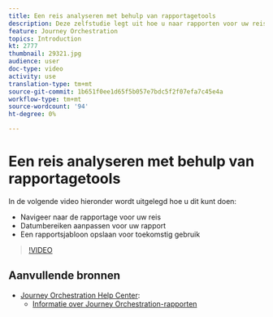 ```yaml
---
title: Een reis analyseren met behulp van rapportagetools
description: Deze zelfstudie legt uit hoe u naar rapporten voor uw reis kunt navigeren, hoe u datumbereiken voor uw rapport kunt aanpassen en hoe u een rapportagesjabloon kunt opslaan voor toekomstig gebruik.
feature: Journey Orchestration
topics: Introduction
kt: 2777
thumbnail: 29321.jpg
audience: user
doc-type: video
activity: use
translation-type: tm+mt
source-git-commit: 1b651f0ee1d65f5b057e7bdc5f2f07efa7c45e4a
workflow-type: tm+mt
source-wordcount: '94'
ht-degree: 0%

---
```



# Een reis analyseren met behulp van rapportagetools

In de volgende video hieronder wordt uitgelegd hoe u dit kunt doen:

* Navigeer naar de rapportage voor uw reis
* Datumbereiken aanpassen voor uw rapport
* Een rapportsjabloon opslaan voor toekomstig gebruik

>[!VIDEO](https://video.tv.adobe.com/v/29321?quality=12)

## Aanvullende bronnen

* [Journey Orchestration Help Center](https://docs.adobe.com/content/help/en/journeys/using/journey-orchestration-home.html):
   * [Informatie over Journey Orchestration-rapporten](https://docs.adobe.com/content/help/en/journeys/using/journey-reports/about-journey-reports.html)
